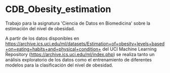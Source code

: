 # CDB_Obesity_estimation

Trabajo para la asignatura 'Ciencia de Datos en Biomedicina' sobre la estimación del nivel de obesidad.

A partir de los datos disponibles en https://archive.ics.uci.edu/ml/datasets/Estimation+of+obesity+levels+based+on+eating+habits+and+physical+condition+ del UCI Machine Learning Repository (https://archive.ics.uci.edu/ml/index.php) se realiza tanto un análisis exploratorio de los datos como el entrenamiento de diferentes modelos para la clasificación del nivel de obesidad.
